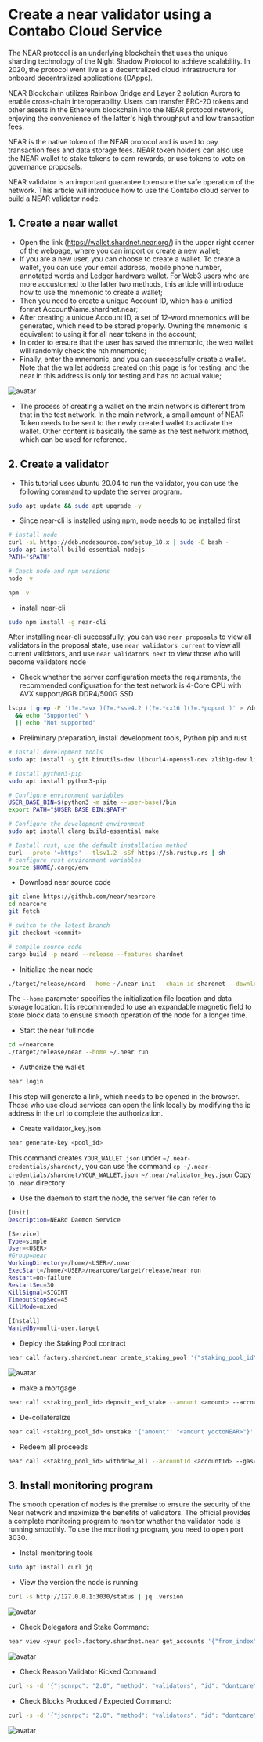 
# Create a near validator using a Contabo Cloud Service

The NEAR protocol is an underlying blockchain that uses the unique sharding technology of the Night Shadow Protocol to achieve scalability. In 2020, the protocol went live as a decentralized cloud infrastructure for onboard decentralized applications (DApps).

NEAR Blockchain utilizes Rainbow Bridge and Layer 2 solution Aurora to enable cross-chain interoperability. Users can transfer ERC-20 tokens and other assets in the Ethereum blockchain into the NEAR protocol network, enjoying the convenience of the latter's high throughput and low transaction fees.

NEAR is the native token of the NEAR protocol and is used to pay transaction fees and data storage fees. NEAR token holders can also use the NEAR wallet to stake tokens to earn rewards, or use tokens to vote on governance proposals.

NEAR validator is an important guarantee to ensure the safe operation of the network. This article will introduce how to use the Contabo cloud server to build a NEAR validator node.

## 1. Create a near wallet
- Open the link (https://wallet.shardnet.near.org/) in the upper right corner of the webpage, where you can import or create a new wallet;
- If you are a new user, you can choose to create a wallet. To create a wallet, you can use your email address, mobile phone number, annotated words and Ledger hardware wallet. For Web3 users who are more accustomed to the latter two methods, this article will introduce how to use the mnemonic to create a wallet;
- Then you need to create a unique Account ID, which has a unified format AccountName.shardnet.near;
- After creating a unique Account ID, a set of 12-word mnemonics will be generated, which need to be stored properly. Owning the mnemonic is equivalent to using it for all near tokens in the account;
- In order to ensure that the user has saved the mnemonic, the web wallet will randomly check the nth mnemonic;
- Finally, enter the mnemonic, and you can successfully create a wallet. Note that the wallet address created on this page is for testing, and the near in this address is only for testing and has no actual value;

![avatar](https://github.com/wzzYtu/nearStakeWars/blob/main/picture/walletCreate.png)

- The process of creating a wallet on the main network is different from that in the test network. In the main network, a small amount of NEAR Token needs to be sent to the newly created wallet to activate the wallet. Other content is basically the same as the test network method, which can be used for reference.

## 2. Create a validator
- This tutorial uses ubuntu 20.04 to run the validator, you can use the following command to update the server program.
```bash
sudo apt update && sudo apt upgrade -y
````

- Since near-cli is installed using npm, node needs to be installed first
```bash
# install node
curl -sL https://deb.nodesource.com/setup_18.x | sudo -E bash -
sudo apt install build-essential nodejs
PATH="$PATH"

# Check node and npm versions
node -v

npm -v
````

- install near-cli
```bash
sudo npm install -g near-cli
````

After installing near-cli successfully, you can use `near proposals` to view all validators in the proposal state, use `near validators current` to view all current validators, and use `near validators next` to view those who will become validators node

- Check whether the server configuration meets the requirements, the recommended configuration for the test network is 4-Core CPU with AVX support/8GB DDR4/500G SSD
```bash
lscpu | grep -P '(?=.*avx )(?=.*sse4.2 )(?=.*cx16 )(?=.*popcnt )' > /dev/null \
  && echo "Supported" \
  || echo "Not supported"
````

- Preliminary preparation, install development tools, Python pip and rust
```bash
# install development tools
sudo apt install -y git binutils-dev libcurl4-openssl-dev zlib1g-dev libdw-dev libiberty-dev cmake gcc g++ python docker.io protobuf-compiler libssl-dev pkg-config clang llvm cargo

# install python3-pip
sudo apt install python3-pip

# Configure environment variables
USER_BASE_BIN=$(python3 -m site --user-base)/bin
export PATH="$USER_BASE_BIN:$PATH"

# Configure the development environment
sudo apt install clang build-essential make

# Install rust, use the default installation method
curl --proto '=https' --tlsv1.2 -sSf https://sh.rustup.rs | sh
# configure rust environment variables
source $HOME/.cargo/env
````

- Download near source code
```bash
git clone https://github.com/near/nearcore
cd nearcore
git fetch

# switch to the latest branch
git checkout <commit>

# compile source code
cargo build -p neard --release --features shardnet
````

- Initialize the near node
```bash
./target/release/neard --home ~/.near init --chain-id shardnet --download-genesis
````
The `--home` parameter specifies the initialization file location and data storage location. It is recommended to use an expandable magnetic field to store block data to ensure smooth operation of the node for a longer time.

- Start the near full node
```bash
cd ~/nearcore
./target/release/near --home ~/.near run
````

- Authorize the wallet
```bash
near login
````
This step will generate a link, which needs to be opened in the browser. Those who use cloud services can open the link locally by modifying the ip address in the url to complete the authorization.

- Create validator_key.json
```bash
near generate-key <pool_id>
````
This command creates `YOUR_WALLET.json` under `~/.near-credentials/shardnet/`, you can use the command `cp ~/.near-credentials/shardnet/YOUR_WALLET.json ~/.near/validator_key.json` Copy to `.near` directory
- Use the daemon to start the node, the server file can refer to
```bash
[Unit]
Description=NEARd Daemon Service

[Service]
Type=simple
User=<USER>
#Group=near
WorkingDirectory=/home/<USER>/.near
ExecStart=/home/<USER>/nearcore/target/release/near run
Restart=on-failure
RestartSec=30
KillSignal=SIGINT
TimeoutStopSec=45
KillMode=mixed

[Install]
WantedBy=multi-user.target
````

- Deploy the Staking Pool contract
```bash
near call factory.shardnet.near create_staking_pool '{"staking_pool_id": "<pool id>", "owner_id": "<accountId>", "stake_public_key": "<public key>", "reward_fee_fraction": {"numerator" : 5, "denominator": 100}, "code_hash":"DD428g9eqLL8fWUxv8QSpVFzyHi1Qd16P8ephYCTmMSZ"}' --accountId="<accountId>" --amount=30 --gas=300000000000000
````

![avatar](https://github.com/wzzYtu/nearStakeWars/blob/main/picture/StakingPool.png)

- make a mortgage
```bash
near call <staking_pool_id> deposit_and_stake --amount <amount> --accountId <accountId> --gas=300000000000000
````


- De-collateralize
```bash
near call <staking_pool_id> unstake '{"amount": "<amount yoctoNEAR>"}' --accountId <accountId> --gas=300000000000000
````

- Redeem all proceeds
```bash
near call <staking_pool_id> withdraw_all --accountId <accountId> --gas=3000000000000000
````

## 3. Install monitoring program

The smooth operation of nodes is the premise to ensure the security of the Near network and maximize the benefits of validators. The official provides a complete monitoring program to monitor whether the validator node is running smoothly. To use the monitoring program, you need to open port 3030.

- Install monitoring tools
```bash
sudo apt install curl jq
````

- View the version the node is running

```bash
curl -s http://127.0.0.1:3030/status | jq .version
````

![avatar](https://github.com/wzzYtu/nearStakeWars/blob/main/picture/nearVersion.png)

- Check Delegators and Stake Command:
```bash
near view <your pool>.factory.shardnet.near get_accounts '{"from_index": 0, "limit": 10}' --accountId <accountId>.shardnet.near
````

![avatar](https://github.com/wzzYtu/nearStakeWars/blob/main/picture/checkStake.png)


- Check Reason Validator Kicked Command:
```bash
curl -s -d '{"jsonrpc": "2.0", "method": "validators", "id": "dontcare", "params": [null]}' -H 'Content-Type: application/json ' 127.0.0.1:3030 | jq -c '.result.prev_epoch_kickout[] | select(.account_id | contains ("<POOL_ID>"))' | jq .reason
````

- Check Blocks Produced / Expected Command:
```bash
curl -s -d '{"jsonrpc": "2.0", "method": "validators", "id": "dontcare", "params": [null]}' -H 'Content-Type: application/json ' 127.0.0.1:3030 | jq -c '.result.current_validators[] | select(.account_id | contains ("POOL_ID"))'
````

![avatar](https://github.com/wzzYtu/nearStakeWars/blob/main/picture/createBlock.png)
